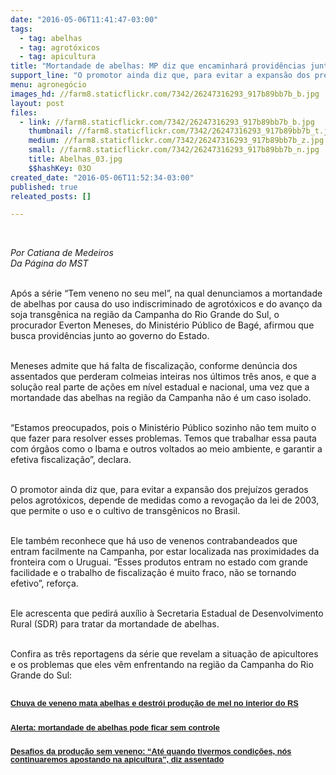 ```yaml
---
date: "2016-05-06T11:41:47-03:00"
tags:
  - tag: abelhas
  - tag: agrotóxicos
  - tag: apicultura
title: "Mortandade de abelhas: MP diz que encaminhará providências junto ao governo do Estado do RS"
support_line: "O promotor ainda diz que, para evitar a expansão dos prejuízos gerados pelos agrotóxicos, depende de medidas como a revogação da lei de 2003, que permite o uso e o cultivo de transgênicos no Brasil. "
menu: agronegócio
images_hd: //farm8.staticflickr.com/7342/26247316293_917b89bb7b_b.jpg
layout: post
files:
  - link: //farm8.staticflickr.com/7342/26247316293_917b89bb7b_b.jpg
    thumbnail: //farm8.staticflickr.com/7342/26247316293_917b89bb7b_t.jpg
    medium: //farm8.staticflickr.com/7342/26247316293_917b89bb7b_z.jpg
    small: //farm8.staticflickr.com/7342/26247316293_917b89bb7b_n.jpg
    title: Abelhas_03.jpg
    $$hashKey: 03O
created_date: "2016-05-06T11:52:34-03:00"
published: true
releated_posts: []

---
```

<p>&nbsp;</p>

<p><em>Por Catiana de Medeiros<br />
Da P&aacute;gina do MST</em></p>

<p><br />
Ap&oacute;s a s&eacute;rie &ldquo;Tem veneno no seu mel&rdquo;, na qual denunciamos a mortandade de abelhas por causa do uso indiscriminado de agrot&oacute;xicos e do avan&ccedil;o da soja transg&ecirc;nica na regi&atilde;o da Campanha do Rio Grande do Sul, o procurador Everton Meneses, do Minist&eacute;rio P&uacute;blico de Bag&eacute;, afirmou que busca provid&ecirc;ncias junto ao governo do Estado.</p>

<p><br />
Meneses admite que h&aacute; falta de fiscaliza&ccedil;&atilde;o, conforme den&uacute;ncia dos assentados que perderam colmeias inteiras nos &uacute;ltimos tr&ecirc;s anos, e que a solu&ccedil;&atilde;o real parte de a&ccedil;&otilde;es em n&iacute;vel estadual e nacional, uma vez que a mortandade das abelhas na regi&atilde;o da Campanha n&atilde;o &eacute; um caso isolado.</p>

<p><br />
&ldquo;Estamos preocupados, pois o Minist&eacute;rio P&uacute;blico sozinho n&atilde;o tem muito o que fazer para resolver esses problemas. Temos que trabalhar essa pauta com &oacute;rg&atilde;os como o Ibama e outros voltados ao meio ambiente, e garantir a efetiva fiscaliza&ccedil;&atilde;o&rdquo;, declara.</p>

<p><br />
O promotor ainda diz que, para evitar a expans&atilde;o dos preju&iacute;zos gerados pelos agrot&oacute;xicos, depende de medidas como a revoga&ccedil;&atilde;o da lei de 2003, que permite o uso e o cultivo de transg&ecirc;nicos no Brasil.</p>

<p><br />
Ele tamb&eacute;m reconhece que h&aacute; uso de venenos contrabandeados que entram facilmente na Campanha, por estar localizada nas proximidades da fronteira com o Uruguai. &ldquo;Esses produtos entram no estado com grande facilidade e o trabalho de fiscaliza&ccedil;&atilde;o &eacute; muito fraco, n&atilde;o se tornando efetivo&rdquo;, refor&ccedil;a.</p>

<p><br />
Ele acrescenta que pedir&aacute; aux&iacute;lio &agrave; Secretaria Estadual de Desenvolvimento Rural (SDR) para tratar da mortandade de abelhas.</p>

<p><br />
Confira as tr&ecirc;s reportagens da s&eacute;rie que revelam a situa&ccedil;&atilde;o de apicultores e os problemas que eles v&ecirc;m enfrentando na regi&atilde;o da Campanha do Rio Grande do Sul:</p>

<p><br />
<b style="color: rgb(34, 34, 34); font-family: arial, sans-serif; font-size: 12.8px; line-height: 12.8px;"><a href="http://www.mst.org.br/2016/04/27/chuva-de-veneno-mata-abelhas-e-destroi-producao-de-mel-no-interior-do-rs.html">Chuva de veneno mata abelhas e destr&oacute;i produ&ccedil;&atilde;o de mel no interior do RS</a><br />
<br />
<br />
<a href="http://www.mst.org.br/2016/04/28/alerta-mortandade-de-abelhas-pode-ficar-sem-controle.html">Alerta: mortandade de abelhas pode ficar sem controle</a><br />
<br />
<br />
<a href="http://www.mst.org.br/2016/04/29/desafios-da-producao-sem-veneno-ate-quando-tivermos-condicoes-nos-continuaremos-apostando-na-apicultura-diz-assentado.html">Desafios da produ&ccedil;&atilde;o sem veneno: &ldquo;At&eacute; quando tivermos condi&ccedil;&otilde;es, n&oacute;s continuaremos apostando na apicultura&rdquo;, diz assentado</a></b></p>
